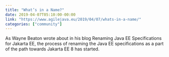 ```yaml
---
title: "What’s in a Name?"
date: 2019-04-07T05:10:00-00:00
link: "https://www.agilejava.eu/2019/04/07/whats-in-a-name/"
categories: ["community"]
---
```


As Wayne Beaton wrote about in his blog Renaming Java EE Specifications for Jakarta EE, the process of renaming the Java EE specifications as a part of the path towards Jakarta EE 8 has started.